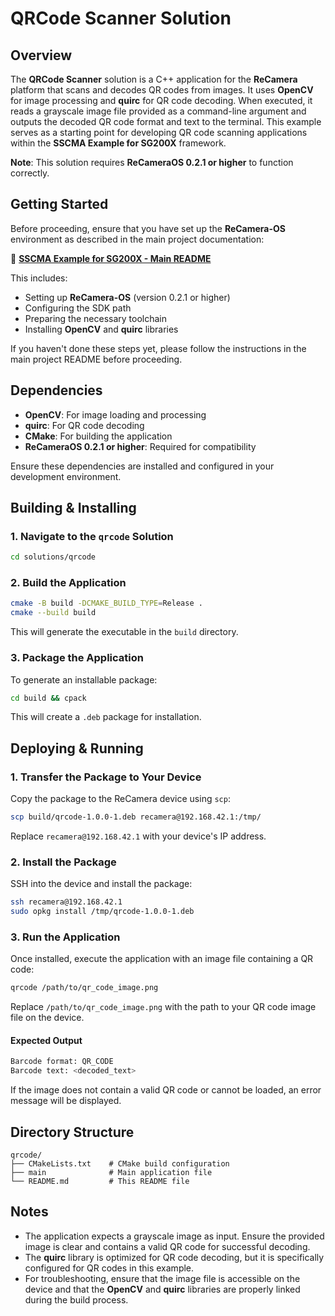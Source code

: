 # QRCode Scanner Solution

## Overview

The **QRCode Scanner** solution is a C++ application for the **ReCamera** platform that scans and decodes QR codes from images. It uses **OpenCV** for image processing and **quirc** for QR code decoding. When executed, it reads a grayscale image file provided as a command-line argument and outputs the decoded QR code format and text to the terminal. This example serves as a starting point for developing QR code scanning applications within the **SSCMA Example for SG200X** framework.

**Note**: This solution requires **ReCameraOS 0.2.1 or higher** to function correctly.

## Getting Started

Before proceeding, ensure that you have set up the **ReCamera-OS** environment as described in the main project documentation:

🔗 **[SSCMA Example for SG200X - Main README](../../README.md)**

This includes:

- Setting up **ReCamera-OS** (version 0.2.1 or higher)
- Configuring the SDK path
- Preparing the necessary toolchain
- Installing **OpenCV** and **quirc** libraries

If you haven't done these steps yet, please follow the instructions in the main project README before proceeding.

## Dependencies

- **OpenCV**: For image loading and processing
- **quirc**: For QR code decoding
- **CMake**: For building the application
- **ReCameraOS 0.2.1 or higher**: Required for compatibility

Ensure these dependencies are installed and configured in your development environment.

## Building & Installing

### 1. Navigate to the `qrcode` Solution

```bash
cd solutions/qrcode
```

### 2. Build the Application

```bash
cmake -B build -DCMAKE_BUILD_TYPE=Release .
cmake --build build
```

This will generate the executable in the `build` directory.

### 3. Package the Application

To generate an installable package:

```bash
cd build && cpack
```

This will create a `.deb` package for installation.

## Deploying & Running

### 1. Transfer the Package to Your Device

Copy the package to the ReCamera device using `scp`:

```bash
scp build/qrcode-1.0.0-1.deb recamera@192.168.42.1:/tmp/
```

Replace `recamera@192.168.42.1` with your device's IP address.

### 2. Install the Package

SSH into the device and install the package:

```bash
ssh recamera@192.168.42.1
sudo opkg install /tmp/qrcode-1.0.0-1.deb
```

### 3. Run the Application

Once installed, execute the application with an image file containing a QR code:

```bash
qrcode /path/to/qr_code_image.png
```

Replace `/path/to/qr_code_image.png` with the path to your QR code image file on the device.

#### Expected Output

```bash
Barcode format: QR_CODE
Barcode text: <decoded_text>
```

If the image does not contain a valid QR code or cannot be loaded, an error message will be displayed.

## Directory Structure

```
qrcode/
├── CMakeLists.txt    # CMake build configuration
├── main              # Main application file
└── README.md         # This README file
```

## Notes

- The application expects a grayscale image as input. Ensure the provided image is clear and contains a valid QR code for successful decoding.
- The **quirc** library is optimized for QR code decoding, but it is specifically configured for QR codes in this example.
- For troubleshooting, ensure that the image file is accessible on the device and that the **OpenCV** and **quirc** libraries are properly linked during the build process.
